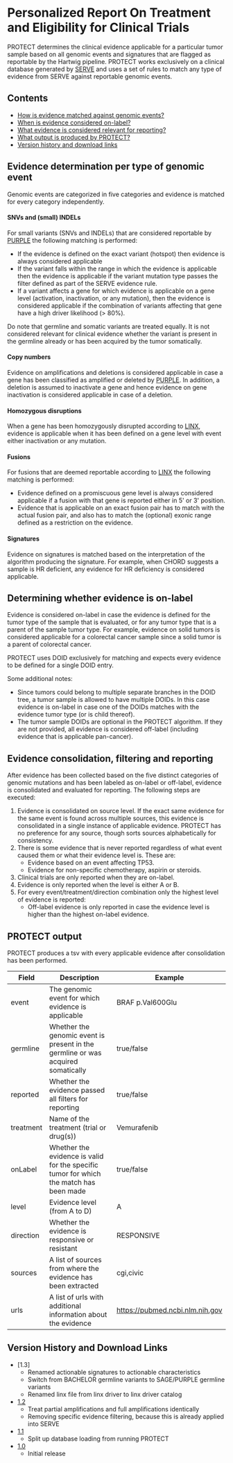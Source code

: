 # Personalized Report On Treatment and Eligibility for Clinical Trials

PROTECT determines the clinical evidence applicable for a particular tumor sample based on all genomic events and signatures that are 
flagged as reportable by the Hartwig pipeline. PROTECT works exclusively on a clinical database generated by [SERVE](../serve/README.md) 
and uses a set of rules to match any type of evidence from SERVE against reportable genomic events.

## Contents
 - [How is evidence matched against genomic events?](#evidence-determination-per-type-of-genomic-event)
 - [When is evidence considered on-label?](#determining-whether-evidence-is-on-label)
 - [What evidence is considered relevant for reporting?](#evidence-consolidation-filtering-and-reporting)
 - [What output is produced by PROTECT?](#protect-output)
 - [Version history and download links](#version-history-and-download-links)

## Evidence determination per type of genomic event

Genomic events are categorized in five categories and evidence is matched for every category independently.

#### SNVs and (small) INDELs

For small variants (SNVs and INDELs) that are considered reportable by [PURPLE](../purity-ploidy-estimator/README.md) the following matching 
is performed:
 - If the evidence is defined on the exact variant (hotspot) then evidence is always considered applicable
 - If the variant falls within the range in which the evidence is applicable then the evidence is applicable if the variant mutation type
 passes the filter defined as part of the SERVE evidence rule.
 - If a variant affects a gene for which evidence is applicable on a gene level (activation, inactivation, or any mutation), 
 then the evidence is considered applicable if the combination of variants affecting that gene have a high driver likelihood (> 80%). 
 
Do note that germline and somatic variants are treated equally. It is not considered relevant for clinical evidence whether the variant is 
present in the germline already or has been acquired by the tumor somatically.   

#### Copy numbers

Evidence on amplifications and deletions is considered applicable in case a gene has been classified as amplified or deleted by 
[PURPLE](../purity-ploidy-estimator/README.md). In addition, a deletion is assumed to inactivate a gene and hence evidence on 
gene inactivation is considered applicable in case of a deletion. 

#### Homozygous disruptions

When a gene has been homozygously disrupted according to [LINX](../sv-linx/README.md), evidence is applicable when it has been defined 
on a gene level with event either inactivation or any mutation. 

#### Fusions

For fusions that are deemed reportable according to [LINX](../sv-linx/README.md) the following matching is performed:
 - Evidence defined on a promiscuous gene level is always considered applicable if a fusion with that gene is reported either in 5' or 3' 
 position.
 - Evidence that is applicable on an exact fusion pair has to match with the actual fusion pair, and also has to match the (optional) 
 exonic range defined as a restriction on the evidence.

#### Signatures

Evidence on signatures is matched based on the interpretation of the algorithm producing the signature. For example, when CHORD suggests a
sample is HR deficient, any evidence for HR deficiency is considered applicable.

## Determining whether evidence is on-label

Evidence is considered on-label in case the evidence is defined for the tumor type of the sample that is evaluated, or for any tumor type
that is a parent of the sample tumor type. For example, evidence on solid tumors is considered applicable for a colorectal cancer sample 
since a solid tumor is a parent of colorectal cancer.

PROTECT uses DOID exclusively for matching and expects every evidence to be defined for a single DOID entry. 

Some additional notes:
 - Since tumors could belong to multiple separate branches in the DOID tree, a tumor sample is allowed to have multiple DOIDs. In this case
 evidence is on-label in case one of the DOIDs matches with the evidence tumor type (or is child thereof).
 - The tumor sample DOIDs are optional in the PROTECT algorithm. If they are not provided, all evidence is considered off-label 
 (including evidence that is applicable pan-cancer).

## Evidence consolidation, filtering and reporting

After evidence has been collected based on the five distinct categories of genomic mutations and has been labeled as on-label or off-label,
evidence is consolidated and evaluated for reporting. The following steps are executed:
 1. Evidence is consolidated on source level. If the exact same evidence for the same event is found across multiple sources, 
 this evidence is consolidated in a single instance of applicable evidence. PROTECT has no preference for any source, though sorts sources 
 alphabetically for consistency.
 1. There is some evidence that is never reported regardless of what event caused them or what their evidence level is. These are:
    - Evidence based on an event affecting TP53.
    - Evidence for non-specific chemotherapy, aspirin or steroids. 
 1. Clinical trials are only reported when they are on-label.
 1. Evidence is only reported when the level is either A or B. 
 1. For every event/treatment/direction combination only the highest level of evidence is reported:
    - Off-label evidence is only reported in case the evidence level is higher than the highest on-label evidence.
    
## PROTECT output

PROTECT produces a tsv with every applicable evidence after consolidation has been performed. 

Field  | Description | Example
---|---|---
event  | The genomic event for which evidence is applicable | BRAF p.Val600Glu  
germline | Whether the genomic event is present in the germline or was acquired somatically | true/false
reported | Whether the evidence passed all filters for reporting | true/false
treatment | Name of the treatment (trial or drug(s)) | Vemurafenib
onLabel | Whether the evidence is valid for the specific tumor for which the match has been made | true/false 
level | Evidence level (from A to D) | A
direction | Whether the evidence is responsive or resistant | RESPONSIVE
sources | A list of sources from where the evidence has been extracted | cgi,civic
urls | A list of urls with additional information about the evidence | https://pubmed.ncbi.nlm.nih.gov

## Version History and Download Links
- [1.3]
  - Renamed actionable signatures to actionable characteristics
  - Switch from BACHELOR germline variants to SAGE/PURPLE germline variants
  - Renamed linx file from linx driver to linx driver catalog 
- [1.2](https://github.com/hartwigmedical/hmftools/releases/tag/protect-v1.2)
  - Treat partial amplifications and full amplifications identically
  - Removing specific evidence filtering, because this is already applied into SERVE
- [1.1](https://github.com/hartwigmedical/hmftools/releases/tag/protect-v1.1) 
  - Split up database loading from running PROTECT 
- [1.0](https://github.com/hartwigmedical/hmftools/releases/tag/protect-v1.0)
  - Initial release